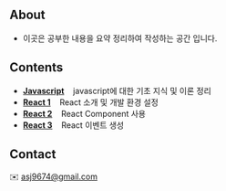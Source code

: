 
## About 
 * 이곳은 공부한 내용을 요약 정리하여 작성하는 공간 입니다.

## Contents 
* **[Javascript](./javascript.md)** &nbsp;&nbsp;  javascript에 대한 기초 지식 및 이론 정리
* **[React 1](./react.md)** &nbsp;&nbsp;  React 소개 및 개발 환경 설정 
* **[React 2](./react_02.md)** &nbsp;&nbsp;  React Component 사용
* **[React 3](./react_03.md)** &nbsp;&nbsp;  React 이벤트 생성   

## Contact 
:envelope: asj9674@gmail.com
